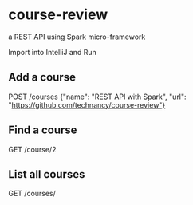 # course-review
a REST API using Spark micro-framework

Import into IntelliJ and Run

## Add a course
POST /courses
{"name": "REST API with Spark", "url": "https://github.com/technancy/course-review"}

## Find a course
GET /course/2

## List all courses
GET /courses/
